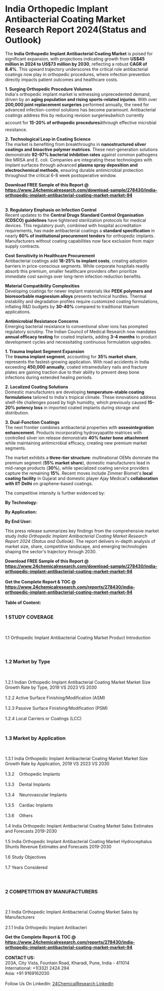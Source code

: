<h1>India Orthopedic Implant Antibacterial Coating Market Research Report 2024(Status and Outlook)</h1><p>The <strong>India Orthopedic Implant Antibacterial Coating Market</strong> is poised for significant expansion, with projections indicating growth from <strong>US$45 million in 2024 to US$73 million by 2030</strong>, reflecting a robust <strong>CAGR of 8.4%</strong>. This upward trajectory underscores the critical role antibacterial coatings now play in orthopedic procedures, where infection prevention directly impacts patient outcomes and healthcare costs.</p><p><strong>1. Surging Orthopedic Procedure Volumes</strong><br>
India's orthopedic implant market is witnessing unprecedented demand, driven by an <strong>aging population and rising sports-related injuries</strong>. With over <strong>200,000 joint replacement surgeries</strong> performed annually, the need for advanced infection-control solutions has become paramount. Antibacterial coatings address this by reducing revision surgeriesâwhich currently account for <strong>15-20% of orthopedic procedures</strong>âthrough effective microbial resistance.</p><p><strong>2. Technological Leap in Coating Science</strong><br>
The market is benefiting from breakthroughs in <strong>nanostructured silver coatings and bioactive polymer matrices</strong>. These next-generation solutions demonstrate <strong>92-97% bacterial inhibition rates</strong> against common pathogens like MRSA and E. coli. Companies are integrating these technologies with implant surfaces through advanced <strong>plasma spray deposition and electrochemical methods</strong>, ensuring durable antimicrobial protection throughout the critical 6-8 week postoperative window.</p><div><b>Download FREE Sample of this Report @ 
            <a href="https://www.24chemicalresearch.com/download-sample/278430/india-orthopedic-implant-antibacterial-coating-market-market-94">
            https://www.24chemicalresearch.com/download-sample/278430/india-orthopedic-implant-antibacterial-coating-market-market-94</a></b></div><br><p><strong>3. Regulatory Emphasis on Infection Control</strong><br>
Recent updates to the <strong>Central Drugs Standard Control Organisation (CDSCO) guidelines</strong> have tightened sterilization protocols for medical devices. This regulatory push, combined with hospital accreditation requirements, has made antibacterial coatings a <strong>standard specification</strong> in nearly <strong>60% of institutional procurement tenders</strong> for orthopedic implants. Manufacturers without coating capabilities now face exclusion from major supply contracts.</p><p><strong>Cost Sensitivity in Healthcare Procurement</strong><br>
    Antibacterial coatings add <strong>18-25% to implant costs</strong>, creating adoption barriers in price-conscious segments. While corporate hospitals readily absorb this premium, smaller healthcare providers often prioritize immediate cost savings over long-term infection reduction benefits.</p><p><strong>Material Compatibility Complexities</strong><br>
    Developing coatings for newer implant materials like <strong>PEEK polymers and bioresorbable magnesium alloys</strong> presents technical hurdles. Thermal instability and degradation profiles require customized coating formulations, inflating R&amp;D budgets by <strong>30-40%</strong> compared to traditional titanium applications.</p><p><strong>Antimicrobial Resistance Concerns</strong><br>
    Emerging bacterial resistance to conventional silver ions has prompted regulatory scrutiny. The Indian Council of Medical Research now mandates <strong>annual efficacy testing</strong> for coated implants, adding <strong>3-4 months</strong> to product development cycles and necessitating continuous formulation upgrades.</p><p><strong>1. Trauma Implant Segment Expansion</strong><br>
The <strong>trauma implant segment</strong>, accounting for <strong>35% market share</strong>, represents the fastest-growing application. With road accidents in India exceeding <strong>450,000 annually</strong>, coated intramedullary nails and fracture plates are gaining traction due to their ability to prevent deep bone infections during extended healing periods.</p><p><strong>2. Localized Coating Solutions</strong><br>
Domestic manufacturers are developing <strong>temperature-stable coating formulations</strong> tailored to India's tropical climate. These innovations address shelf-life challenges posed by high humidity, which previously caused <strong>15-20% potency loss</strong> in imported coated implants during storage and distribution.</p><p><strong>3. Dual-Function Coatings</strong><br>
The next frontier combines antibacterial properties with <strong>osseointegration enhancement</strong>. Products incorporating hydroxyapatite matrices with controlled silver ion release demonstrate <strong>40% faster bone attachment</strong> while maintaining antimicrobial efficacy, creating new premium market segments.</p><p>The market exhibits a <strong>three-tier structure</strong>: multinational OEMs dominate the premium segment (<strong>55% market share</strong>), domestic manufacturers lead in mid-range products (<strong>30%</strong>), while specialized coating service providers capture the remaining <strong>15%</strong>. Recent moves include Zimmer Biomet's <strong>local coating facility</strong> in Gujarat and domestic player Ajay Medical's <strong>collaboration with IIT Delhi</strong> on graphene-based coatings.</p><p>The competitive intensity is further evidenced by:</p><p><strong>By Technology:</strong></p><p><strong>By Application:</strong></p><p><strong>By End User:</strong></p><p>This press release summarizes key findings from the comprehensive market study <em>India Orthopedic Implant Antibacterial Coating Market Research Report 2024 (Status and Outlook)</em>. The report delivers in-depth analysis of market size, share, competitive landscape, and emerging technologies shaping the sector's trajectory through 2030.</p><div><b>Download FREE Sample of this Report @ 
            <a href="https://www.24chemicalresearch.com/download-sample/278430/india-orthopedic-implant-antibacterial-coating-market-market-94">
            https://www.24chemicalresearch.com/download-sample/278430/india-orthopedic-implant-antibacterial-coating-market-market-94</a></b></div><br><div><b>Get the Complete Report & TOC @ 
            <a href="https://www.24chemicalresearch.com/reports/278430/india-orthopedic-implant-antibacterial-coating-market-market-94">
            https://www.24chemicalresearch.com/reports/278430/india-orthopedic-implant-antibacterial-coating-market-market-94</a></b></div><br>
            <b>Table of Content:</b><p><h2><span style="font-size:16px"><strong>1 STUDY COVERAGE</strong></span></h2><br />
<p>1.1 Orthopedic Implant Antibacterial Coating Market Product Introduction</p><br />
<h2><span style="font-size:16px"><strong>1.2 Market by Type</strong></span></h2><br />
<p>1.2.1 Indian Orthopedic Implant Antibacterial Coating Market Market Size Growth Rate by Type, 2019 VS 2023 VS 2030<br /><br />
1.2.2 Active Surface Finishing/Modification (ASM)&nbsp;&nbsp; &nbsp;<br /><br />
1.2.3 Passive Surface Finishing/Modification (PSM)<br /><br />
1.2.4 Local Carriers or Coatings (LCC)<br /><br />
<h2><span style="font-size:16px"><strong>1.3 Market by Application</strong></span></h2><br />
<p>1.3.1 India Orthopedic Implant Antibacterial Coating Market Market Size Growth Rate by Application, 2019 VS 2023 VS 2030<br /><br />
1.3.2&nbsp;&nbsp; &nbsp;Orthopedic Implants<br /><br />
1.3.3&nbsp;&nbsp; &nbsp;Dental Implants<br /><br />
1.3.4&nbsp;&nbsp; &nbsp;Neurovascular Implants<br /><br />
1.3.5&nbsp;&nbsp; &nbsp;Cardiac Implants<br /><br />
1.3.6&nbsp;&nbsp; &nbsp;Others<br /><br />
1.4 India Orthopedic Implant Antibacterial Coating Market Sales Estimates and Forecasts 2019-2030<br /><br />
1.5 India Orthopedic Implant Antibacterial Coating Market Hydrocephalus Shunts Revenue Estimates and Forecasts 2019-2030<br /><br />
1.6 Study Objectives<br /><br />
1.7 Years Considered</p><br />
<h2><span style="font-size:16px"><strong>2 COMPETITION BY MANUFACTURERS</strong></span></h2><br />
<p>2.1 India Orthopedic Implant Antibacterial Coating Market Sales by Manufacturers<br /><br />
2.1.1 India Orthopedic Implant Antibacteri</p><div><b>Get the Complete Report & TOC @ 
            <a href="https://www.24chemicalresearch.com/reports/278430/india-orthopedic-implant-antibacterial-coating-market-market-94">
            https://www.24chemicalresearch.com/reports/278430/india-orthopedic-implant-antibacterial-coating-market-market-94</a></b></div><br><b>CONTACT US:</b><br>
            203A, City Vista, Fountain Road, Kharadi, Pune, India - 411014<br>
            International: +1(332) 2424 294<br>
            Asia: +91 9169162030 <br><br>
            Follow Us On LinkedIn: <a href="https://www.linkedin.com/company/24chemicalresearch/">24ChemicalResearch LinkedIn</a>